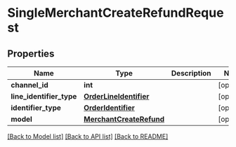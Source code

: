 # SingleMerchantCreateRefundRequest

## Properties
Name | Type | Description | Notes
------------ | ------------- | ------------- | -------------
**channel_id** | **int** |  | [optional] 
**line_identifier_type** | [**OrderLineIdentifier**](OrderLineIdentifier.md) |  | [optional] 
**identifier_type** | [**OrderIdentifier**](OrderIdentifier.md) |  | [optional] 
**model** | [**MerchantCreateRefund**](MerchantCreateRefund.md) |  | [optional] 

[[Back to Model list]](../README.md#documentation-for-models) [[Back to API list]](../README.md#documentation-for-api-endpoints) [[Back to README]](../README.md)

